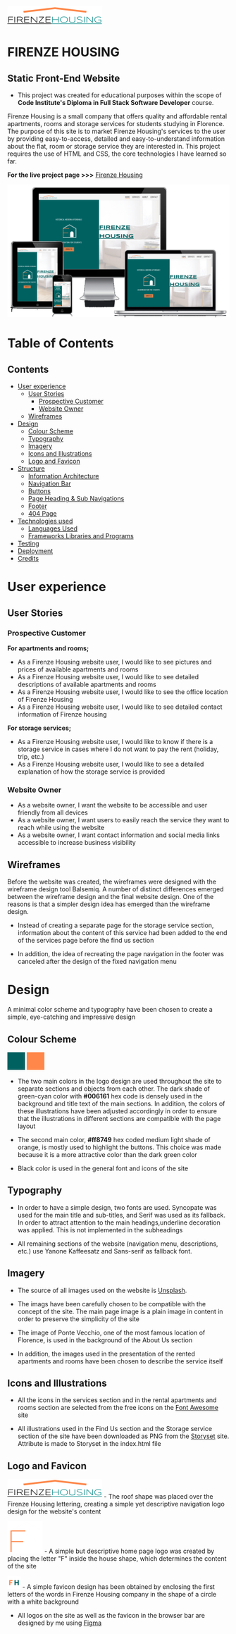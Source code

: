 ![Firenze Housing logo](/assets/images/logo.png)



# FIRENZE HOUSING

## Static Front-End Website 

* This project was created for educational purposes within the scope of **Code Institute's Diploma in Full Stack Software Developer** course.

Firenze Housing is a small company that offers quality and affordable rental apartments, rooms and storage services for students studying in Florence. The purpose of this site is to market Firenze Housing's services to the user by providing easy-to-access, detailed and easy-to-understand information about the flat, room or storage service they are interested in. This project requires the use of HTML and CSS, the core technologies I have learned so far.

**For the live project page >>>** [Firenze Housing](https://mika-sims.github.io/firenze-housing/)   
   
![Firenze Housing responsive screen-shot](assets/images/responsive_main_page.png)       



# Table of Contents 

## Contents
- [User experience](#user-experience)
  * [User Stories](#user-stories)
    + [Prospective Customer](#prospective-customer)
    + [Website Owner](#website-owner)
  * [Wireframes](#wireframes)
- [Design](#design)
  + [Colour Scheme](#colour-scheme)
  + [Typography](#typography)
  + [Imagery](#imagery)
  + [Icons and Illustrations](#icons-illustrations)
  + [Logo and Favicon](#logo-favicon)
- [Structure](#structure)
  + [Information Architecture](#information-architecture)
  + [Navigation Bar](#navigation-bar)
  + [Buttons](#buttons)
  + [Page Heading & Sub Navigations](#page-heading-and-sub-navigations)
  + [Footer](#footer)
  + [404 Page](#404-page)
- [Technologies used](#technologies-used)
  + [Languages Used](#languages-used)
  + [Frameworks Libraries and Programs](#frameworks-libraries-and-programs)
- [Testing](#testing)
- [Deployment](#deployment)
- [Credits](#credits)


# User experience

## User Stories

### Prospective Customer

  **For apartments and rooms;**

 - As a Firenze Housing website user, I would like to see pictures and prices of available apartments and rooms
 - As a Firenze Housing website user, I would like to see detailed descriptions of available apartments and rooms
 - As a Firenze Housing website user, I would like to see the office location of Firenze Housing
 - As a Firenze Housing website user, I would like to see detailed contact information of Firenze housing

 **For storage services;**

 - As a Firenze Housing website user, I would like to know if there is a storage service in cases where I do not want to pay the rent (holiday, trip, etc.)
 - As a Firenze Housing website user, I would like to see a detailed explanation of how the storage service is provided


### Website Owner

- As a website owner, I want the website to be accessible and user friendly from all devices
- As a website owner, I want users to easily reach the service they want to reach while using the website
- As a website owner, I want contact information and social media links accessible to increase business visibility

## Wireframes

Before the website was created, the wireframes were designed with the wireframe design tool Balsemiq. A number of distinct differences emerged between the wireframe design and the final website design. One of the reasons is that a simpler design idea has emerged than the wireframe design. 

- Instead of creating a separate page for the storage service section, information about the content of this service had been added to the end of the services page before the find us section

- In addition, the idea of recreating the page navigation in the footer was canceled after the design of the fixed navigation menu


# Design

A minimal color scheme and typography have been chosen to create a simple, eye-catching and impressive design

## Colour Scheme

![Dark shade of green-cyan](assets/images/colour_scheme/dark_shade_of_green_cyan.png) ![Medium light shade of orange](assets/images/colour_scheme/medium_light_shade_of_orange.png)

- The two main colors in the logo design are used throughout the site to separate sections and objects from each other. The dark shade of green-cyan color with **#006161** hex code is densely used in the background and title text of the main sections. In addition, the colors of these illustrations have been adjusted accordingly in order to ensure that the illustrations in different sections are compatible with the page layout

- The second main color, **#ff8749** hex coded medium light shade of orange, is mostly used to highlight the buttons. This choice was made because it is a more attractive color than the dark green color

- Black color is used in the general font and icons of the site

## Typography

- In order to have a simple design, two fonts are used. Syncopate was used for the main title and sub-titles, and Serif was used as its fallback. In order to attract attention to the main headings,underline decoration was applied. This is not implemented in the subheadings

- All remaining sections of the website (navigation menu, descriptions, etc.) use Yanone Kaffeesatz and Sans-serif as fallback font.

## Imagery

- The source of all images used on the website is [Unsplash](https://link-url-here.org).

- The imags have been carefully chosen to be compatible with the concept of the site. The main page image is a plain image in content in order to preserve the simplicity of the site

- The image of Ponte Vecchio, one of the most famous location of Florence, is used in the background of the About Us section

- In addition, the images used in the presentation of the rented apartments and rooms have been chosen to describe the service itself

## Icons and Illustrations

- All the icons in the services section and in the rental apartments and rooms section are selected from the free icons on the [Font Awesome](https://fontawesome.com/) site

- All illustrations used in the Find Us section and the Storage service section of the site have been downloaded as PNG from the [Storyset](https://storyset.com/) site. Attribute is made to Storyset in the index.html file

## Logo and Favicon

![Firenze Housing logo](/assets/images/logo.png) - The roof shape was placed over the Firenze Housing lettering, creating a simple yet descriptive navigation logo design for the website's content

![Firenze Housing logo](assets/images/hero_img_readme_file.png) - A simple but descriptive home page logo was created by placing the letter "F" inside the house shape, which determines the content of the site

![Firenze Housing favicon](assets/images/favicon.png) - A simple favicon design has been obtained by enclosing the first letters of the words in Firenze Housing company in the shape of a circle with a white background

- All logos on the site as well as the favicon in the browser bar are designed by me using [Figma](https://www.figma.com/)



